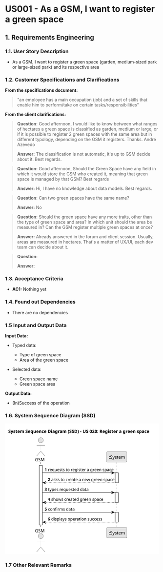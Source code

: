 # US001 - As a GSM, I want to register a green space 


## 1. Requirements Engineering

### 1.1. User Story Description

- As a GSM, I want to register a green space (garden, medium-sized park or large-sized park) and its respective area

### 1.2. Customer Specifications and Clarifications

**From the specifications document:**

> "an employee has a main occupation (job) and a set of skills that enable him to perform/take on certain tasks/responsibilities"


**From the client clarifications:**

> **Question:** Good afternoon, I would like to know between what ranges of hectares a green space is classified as garden, medium or large, or if it is possible to register 2 green spaces with the same area but in different typology, depending on the GSM it registers.
Thanks.
André Azevedo
> 
> **Answer:** The classification is not automatic, it's up to GSM decide about it.
Best regards.

> **Question:** Good afternoon,
Should the Green Space have any field in which it would store the GSM who created it, meaning that green space is managed by that GSM?
Best regards
> 
> **Answer:** Hi,
I have no knowledge about data models.
Best regards.

> **Question:** Can two green spaces have the same name?
>
> **Answer:** No
 
> **Question:** Should the green space have any more traits, other than the type of green space and area?
In which unit should the area be measured in?
Can the GSM register multiple green spaces at once?
> 
> **Answer:** Already answered in the forum and client session.
Usually, areas are measured in hectares.
That's a matter of UX/UI, each dev team can decide about it.
 
> **Question:**
>
> **Answer:**





### 1.3. Acceptance Criteria

* **AC1:** Nothing yet

### 1.4. Found out Dependencies

* There are no dependencies
### 1.5 Input and Output Data

**Input Data:**

* Typed data:

  * Type of green space
  * Area of the green space

* Selected data:

  * Green space name
  * Green space area


**Output Data:**

* (In)Success of the operation

### 1.6. System Sequence Diagram (SSD)

![us020-system-sequence-diagram.svg](svg%2Fus020-system-sequence-diagram.svg)

### 1.7 Other Relevant Remarks
